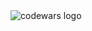 <img src="https://assets-global.website-files.com/62462834c60df92621c6b5be/626057205c2e23f53af70d01_Codewars%20Open%20Graph.png" alt="codewars logo" />
